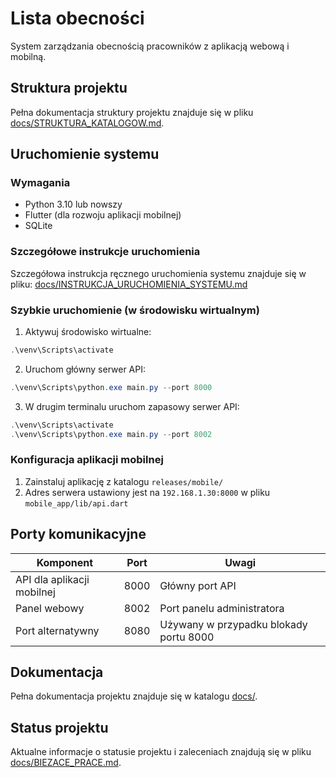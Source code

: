 # Lista obecności

System zarządzania obecnością pracowników z aplikacją webową i mobilną.

## Struktura projektu

Pełna dokumentacja struktury projektu znajduje się w pliku [docs/STRUKTURA_KATALOGOW.md](docs/STRUKTURA_KATALOGOW.md).

## Uruchomienie systemu

### Wymagania

- Python 3.10 lub nowszy
- Flutter (dla rozwoju aplikacji mobilnej)
- SQLite

### Szczegółowe instrukcje uruchomienia

Szczegółowa instrukcja ręcznego uruchomienia systemu znajduje się w pliku:
[docs/INSTRUKCJA_URUCHOMIENIA_SYSTEMU.md](docs/INSTRUKCJA_URUCHOMIENIA_SYSTEMU.md)

### Szybkie uruchomienie (w środowisku wirtualnym)

1. Aktywuj środowisko wirtualne:
```powershell
.\venv\Scripts\activate
```

2. Uruchom główny serwer API:
```powershell
.\venv\Scripts\python.exe main.py --port 8000
```

3. W drugim terminalu uruchom zapasowy serwer API:
```powershell
.\venv\Scripts\activate
.\venv\Scripts\python.exe main.py --port 8002
```

### Konfiguracja aplikacji mobilnej

1. Zainstaluj aplikację z katalogu `releases/mobile/`
2. Adres serwera ustawiony jest na `192.168.1.30:8000` w pliku `mobile_app/lib/api.dart`

## Porty komunikacyjne

| Komponent | Port | Uwagi |
|-----------|------|-------|
| API dla aplikacji mobilnej | 8000 | Główny port API |
| Panel webowy | 8002 | Port panelu administratora |
| Port alternatywny | 8080 | Używany w przypadku blokady portu 8000 |

## Dokumentacja

Pełna dokumentacja projektu znajduje się w katalogu [docs/](docs/).

## Status projektu

Aktualne informacje o statusie projektu i zaleceniach znajdują się w pliku [docs/BIEZACE_PRACE.md](docs/BIEZACE_PRACE.md).
